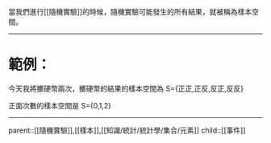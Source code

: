 當我們進行[[隨機實驗]]的時候，隨機實驗可能發生的所有結果，就被稱為樣本空間。
- - -
# 範例：
今天我將擲硬幣兩次，擲硬幣的結果的樣本空間為
S={正正,正反,反正,反反}

正面次數的樣本空間是
S={0,1,2}
- - -
parent::[[隨機實驗]],[[樣本]],[[知識/統計/統計學/集合/元素]]
child::[[事件]]
